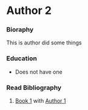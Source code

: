 # Author 2

### Bioraphy
This is author did some things

### Education
* Does not have one

### Read Bibliography
1. [Book 1](/books/book1) with [Author 1](/authors/author1)

